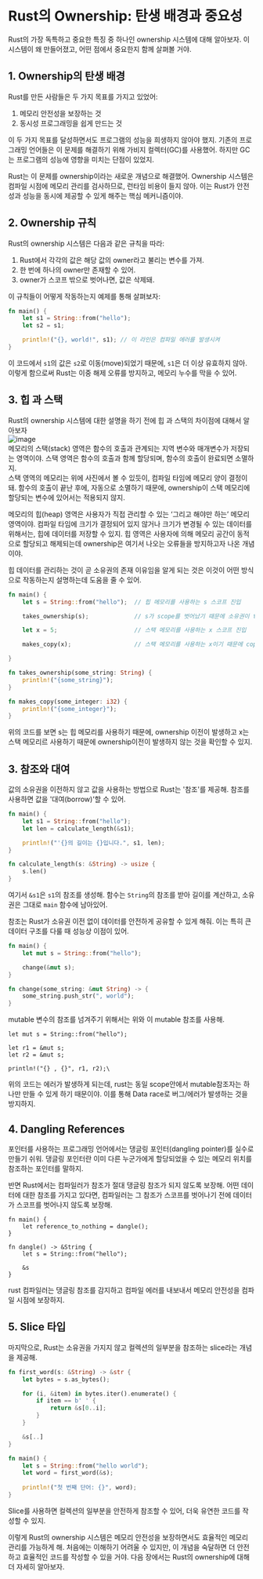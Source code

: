# Rust의 Ownership: 탄생 배경과 중요성

Rust의 가장 독특하고 중요한 특징 중 하나인 ownership 시스템에 대해 알아보자. 이 시스템이 왜 만들어졌고, 어떤 점에서 중요한지 함께 살펴볼 거야.

## 1. Ownership의 탄생 배경

Rust를 만든 사람들은 두 가지 목표를 가지고 있었어: 
1) 메모리 안전성을 보장하는 것
2) 동시성 프로그래밍을 쉽게 만드는 것

이 두 가지 목표를 달성하면서도 프로그램의 성능을 희생하지 않아야 했지. 기존의 프로그래밍 언어들은 이 문제를 해결하기 위해 가비지 컬렉터(GC)를 사용했어. 하지만 GC는 프로그램의 성능에 영향을 미치는 단점이 있었지.

Rust는 이 문제를 ownership이라는 새로운 개념으로 해결했어. Ownership 시스템은 컴파일 시점에 메모리 관리를 검사하므로, 런타임 비용이 들지 않아. 이는 Rust가 안전성과 성능을 동시에 제공할 수 있게 해주는 핵심 메커니즘이야.

## 2. Ownership 규칙

Rust의 ownership 시스템은 다음과 같은 규칙을 따라:

1. Rust에서 각각의 값은 해당 값의 owner라고 불리는 변수를 가져.
2. 한 번에 하나의 owner만 존재할 수 있어.
3. owner가 스코프 밖으로 벗어나면, 값은 삭제돼.

이 규칙들이 어떻게 작동하는지 예제를 통해 살펴보자:

```rust
fn main() {
    let s1 = String::from("hello");
    let s2 = s1;

    println!("{}, world!", s1); // 이 라인은 컴파일 에러를 발생시켜
}
```

이 코드에서 `s1`의 값은 `s2`로 이동(move)되었기 때문에, `s1`은 더 이상 유효하지 않아. 이렇게 함으로써 Rust는 이중 해제 오류를 방지하고, 메모리 누수를 막을 수 있어.

## 3. 힙 과 스택 

Rust의 ownership 시스템에 대한 설명을 하기 전에 힙 과 스택의 차이점에 대해서 알아보자  
![image](https://github.com/user-attachments/assets/483444c4-5339-46cf-b2cf-6f2ef18f68ee)  
메모리의 스택(stack) 영역은 함수의 호출과 관계되는 지역 변수와 매개변수가 저장되는 영역이야. 스택 영역은 함수의 호출과 함께 할당되며, 함수의 호출이 완료되면 소멸하지.  
스택 영역의 메모리는 위에 사진에서 볼 수 있듯이, 컴파일 타임에 메모리 양이 결정이 돼. 함수의 호출이 끝난 후에, 자동으로 소멸하기 때문에, ownership이 스택 메모리에 할당되는 변수에 있어서는 적용되지 않지.  

메모리의 힙(heap) 영역은 사용자가 직접 관리할 수 있는 ‘그리고 해야만 하는’ 메모리 영역이야. 컴파일 타임에 크기가 결정되어 있지 않거나 크기가 변경될 수 있는 데이터를 위해서는, 힙에 데이터를 저장할 수 있지. 힙 영역은 사용자에 의해 메모리 공간이 동적으로 할당되고 해제되는데 ownership은 여기서 나오는 오류들을 방지하고자 나온 개념이야.   

힙 데이터를 관리하는 것이 곧 소유권의 존재 이유임을 알게 되는 것은 이것이 어떤 방식으로 작동하는지 설명하는데 도움을 줄 수 있어. 

```rust
fn main() {
    let s = String::from("hello");  // 힙 메모리를 사용하는 s 스코프 진입

    takes_ownership(s);             // s가 scope를 벗어났기 때문에 소유권이 takes_ownership 으로 이전

    let x = 5;                      // 스택 메모리를 사용하는 x 스코프 진입

    makes_copy(x);                  // 스택 메모리를 사용하는 x이기 때문에 copy동작. 소유권 이전되지 않음.

} 

fn takes_ownership(some_string: String) {
    println!("{some_string}");
} 

fn makes_copy(some_integer: i32) { 
    println!("{some_integer}");
}
```

위의 코드를 보면 s는 힙 메모리를 사용하기 때문에, ownership 이전이 발생하고 x는 스택 메모리르 사용하기 때문에 ownership이전이 발생하지 않는 것을 확인할 수 있지. 



## 3. 참조와 대여

값의 소유권을 이전하지 않고 값을 사용하는 방법으로 Rust는 '참조'를 제공해. 참조를 사용하면 값을 '대여(borrow)'할 수 있어.

```rust
fn main() {
    let s1 = String::from("hello");
    let len = calculate_length(&s1);

    println!("'{}의 길이는 {}입니다.", s1, len);
}

fn calculate_length(s: &String) -> usize {
    s.len()
}
```

여기서 `&s1`은 `s1`의 참조를 생성해. 함수는 `String`의 참조를 받아 길이를 계산하고, 소유권은 그대로 `main` 함수에 남아있어.

참조는 Rust가 소유권 이전 없이 데이터를 안전하게 공유할 수 있게 해줘. 이는 특히 큰 데이터 구조를 다룰 때 성능상 이점이 있어.

```rust
fn main() {
    let mut s = String::from("hello");

    change(&mut s);
}

fn change(some_string: &mut String) -> {
    some_string.push_str(", world");
}
```

mutable 변수의 참조를 넘겨주기 위해서는 위와 이 mutable 참조를 사용해. 

```
let mut s = String::from("hello");

let r1 = &mut s;
let r2 = &mut s;

println!("{} , {}", r1, r2);\
```
위의 코드는 에러가 발생하게 되는데, rust는 동일 scope안에서 mutable참조자는 하나만 만들 수 있게 하기 때문이야. 이를 통해 Data race로 버그/에러가 발생하는 것을 방지하지.

## 4. Dangling References

포인터를 사용하는 프로그래밍 언어에서는 댕글링 포인터(dangling pointer)를 실수로 만들기 쉬워. 댕글링 포인터란 이미 다른 누군가에게 할당되었을 수 있는 메모리 위치를 참조하는 포인터를 말하지. 

반면 Rust에서는 컴파일러가 참조가 절대 댕글링 참조가 되지 않도록 보장해. 어떤 데이터에 대한 참조를 가지고 있다면, 컴파일러는 그 참조가 스코프를 벗어나기 전에 데이터가 스코프를 벗어나지 않도록 보장해.

```
fn main() {
    let reference_to_nothing = dangle();
}

fn dangle() -> &String {
    let s = String::from("hello");

    &s
}
```
rust 컴파일러는 댕글링 참조를 감지하고 컴파일 에러를 내보내서 메모리 안전성을 컴파일 시점에 보장하지. 


## 5. Slice 타입

마지막으로, Rust는 소유권을 가지지 않고 컬렉션의 일부분을 참조하는 slice라는 개념을 제공해.

```rust
fn first_word(s: &String) -> &str {
    let bytes = s.as_bytes();

    for (i, &item) in bytes.iter().enumerate() {
        if item == b' ' {
            return &s[0..i];
        }
    }

    &s[..]
}

fn main() {
    let s = String::from("hello world");
    let word = first_word(&s);
    
    println!("첫 번째 단어: {}", word);
}
```

Slice를 사용하면 컬렉션의 일부분을 안전하게 참조할 수 있어, 더욱 유연한 코드를 작성할 수 있지.

이렇게 Rust의 ownership 시스템은 메모리 안전성을 보장하면서도 효율적인 메모리 관리를 가능하게 해. 처음에는 이해하기 어려울 수 있지만, 이 개념을 숙달하면 더 안전하고 효율적인 코드를 작성할 수 있을 거야. 다음 장에서는 Rust의 ownership에 대해 더 자세히 알아보자.
